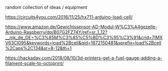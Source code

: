 random collection of ideas / equipment

https://circuits4you.com/2016/11/25/hx711-arduino-load-cell/

https://www.amazon.de/Gewichtssensor-AD-Modul-W%C3%A4gezelle-Arduino-Raspberry/dp/B07G2FZ74Y/ref=sr_1_12?__mk_de_DE=%C3%85M%C3%85%C5%BD%C3%95%C3%91&crid=7IMXV63CI095&keywords=load%2Bcell&qid=1672150481&sprefix=load%2Bcell%2Caps%2C134&sr=8-12&th=1

https://hackaday.com/2018/08/10/3d-printers-get-a-fuel-gauge-adding-a-filament-scale-to-octoprint/

